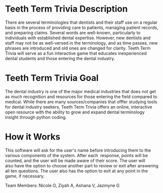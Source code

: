 # Teeth Term Trivia Description

There are several terminologies that dentists and their staff use on a regular basis in the process of providing care to patients, managing patient records, and preparing claims. Several words are well-known, particularly to individuals with established dental expertise. However, new dentists and staff may not be as well-versed in the terminology, and as time passes, new phrases are introduced and old ones are changed for clarity. Teeth Term Trivia will serve as a fun interactive game that educates inexperienced dental students and those entering the dental industry. 

# Teeth Term Trivia Goal

The dental industry is one of the major medical industries that does not get as much recognition and resources for those entering the field compared to medical. While there are many sources/companies that offfer studying tools for dental industry seekers, Teeth Term Trivia offers an online, interactive open resource with the ability to grow and expand dental terminology insight through python coding. 

# How it Works 

This software will ask for the user's name before introducing them to the various components of the system. After each  response, points will be counted, and the user will be made aware of their score. The user will also have the option to choose another part to review or exit after answering all ten questions. The user also has the option to exit at any point in the game, if necessary.

Team Members: Nicole O, Ziyah A, Ashana V, Jazmyne G
